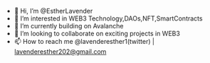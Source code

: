 - 👋 Hi, I’m @EstherLavender
- 👀 I’m interested in WEB3 Technology,DAOs,NFT,SmartContracts
- 🌱 I’m currently building on Avalanche
- 💞️ I’m looking to collaborate on exciting projects in WEB3
- 📫 How to reach me @lavenderesther1(twitter) | lavenderesther202@gmail.com

<!---
EstherLavender/EstherLavender is a ✨ special ✨ repository because its `README.md` (this file) appears on your GitHub profile.
You can click the Preview link to take a look at your changes.
--->
 
